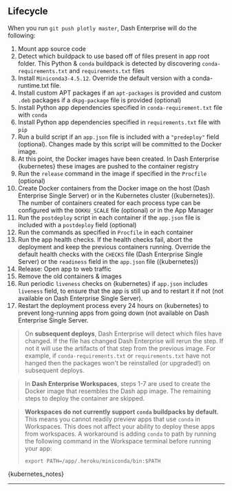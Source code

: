## Lifecycle

When you run `git push plotly master`, Dash Enterprise will do the following:

1. Mount app source code
2. Detect which buildpack to use based off of files present in app root folder. 
   This Python & `conda` buildpack is detected by discovering `conda-requirements.txt` and `requirements.txt` files
3. Install `Miniconda3-4.5.12`. Override the default version with a conda-runtime.txt file.
4. Install custom APT packages if an `apt-packages` is provided and custom `.deb` packages if a `dkpg-package` file is provided (optional)
5. Install Python app dependencies specified in `conda-requirement.txt` file with `conda`
6. Install Python app dependencies specified in `requirements.txt` file with `pip`
7. Run a build script if an `app.json` file is included with a `"predeploy"` 
   field (optional). Changes made by this script will be committed to the Docker 
   image.
8. At this point, the Docker images have been created. In Dash Enterprise {kubernetes}
   these images are pushed to the container registry
9. Run the `release` command in the image if specified in the `Procfile` (optional)
10. Create Docker containers from the Docker image on the host (Dash Enterprise 
    Single Server) or in the Kubernetes cluster ({kubernetes}).
    The number of containers created for each process type can be configured with 
    the `DOKKU_SCALE` file (optional) or in the App Manager
11. Run the `postdeploy` script in each container if the `app.json` file is included with a `postdeploy` field (optional)
12. Run the commands as specified in `Procfile` in each container
13. Run the app health checks. If the health checks fail, abort the deployment and 
    keep the previous containers running. Override the default health checks with 
    the `CHECKS` file (Dash Enterprise Single Server) or the `readiness` field in 
    the `app.json` file ({kubernetes})
14. Release: Open app to web traffic
15. Remove the old containers & images
16. Run periodic `liveness` checks on {kubernetes} if `app.json` includes `liveness` field, to ensure that 
the app is still up and to restart it if not (not available on Dash Enterprise 
Single Server).
17. Restart the deployment process every 24 hours on {kubernetes} to prevent long-running apps from going down (not available on Dash Enterprise Single Server.


> On **subsequent deploys**, Dash Enterprise will detect which files have changed. If the file has
> changed Dash Enterprise will rerun the step. If not it will use the artifacts of that step from the previous image.
> For example, if `conda-requirements.txt` or `requirements.txt` have not
> hanged then the packages won't be reinstalled (or upgraded!) on subsequent deploys.


> In **Dash Enterprise Workspaces**, steps 1-7 are used to create the Docker image that 
> resembles the Dash app image.  The remaining steps to deploy the container are skipped.


> **Workspaces do not currently support `conda` buildpacks by default.** This means you cannot readily preview apps that use
> `conda` in Workspaces. This does not affect your ability to deploy these apps from workspaces.  A workaround is adding `conda` to path by running the following command in the Workspace terminal before running your app:
>
> ```
> export PATH=/app/.heroku/miniconda/bin:$PATH
> ```

{kubernetes_notes}

---
